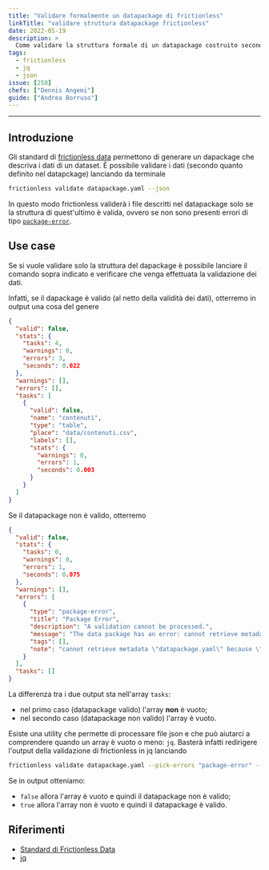 ```yaml
---
title: "Validare formalmente un datapackage di frictionless"
linkTitle: "validare struttura datapackage frictionless"
date: 2022-05-19
description: >
  Come validare la struttura formale di un datapackage costruito secondo gli standard di frictionless data
tags:
  - frictionless
  - jq
  - json
issue: [250]
chefs: ["Dennis Angemi"]
guide: ["Andrea Borruso"]
---
```


---

## Introduzione
Gli standard di [frictionless data](https://specs.frictionlessdata.io/) permettono di generare un dapackage che descriva i dati di un dataset. È possibile validare i dati (secondo quanto definito nel datapckage) lanciando da terminale

```bash
frictionless validate datapackage.yaml --json
```

In questo modo frictionless validerà i file descritti nel datapackage solo se la struttura di quest'ultimo è valida, ovvero se non sono presenti errori di tipo [`package-error`](https://framework.frictionlessdata.io/docs/errors/metadata.html#package-error).

## Use case
Se si vuole validare solo la struttura del dapackage è possibile lanciare il comando sopra indicato e verificare che venga effettuata la validazione dei dati. 

Infatti, se il dapackage è valido (al netto della validità dei dati), otterremo in output una cosa del genere
```json
{
  "valid": false,
  "stats": {
    "tasks": 4,
    "warnings": 0,
    "errors": 3,
    "seconds": 0.022
  },
  "warnings": [],
  "errors": [],
  "tasks": [
    {
      "valid": false,
      "name": "contenuti",
      "type": "table",
      "place": "data/contenuti.csv",
      "labels": [],
      "stats": {
        "warnings": 0,
        "errors": 1,
        "seconds": 0.003
      }
    }
  ]
}
```

Se il datapackage non è valido, otterremo
```json
{
  "valid": false,
  "stats": {
    "tasks": 0,
    "warnings": 0,
    "errors": 1,
    "seconds": 0.075
  },
  "warnings": [],
  "errors": [
    {
      "type": "package-error",
      "title": "Package Error",
      "description": "A validation cannot be processed.",
      "message": "The data package has an error: cannot retrieve metadata \"datapackage.yaml\" because \"mapping values are not allowed here\n  in \"<file>\", line 156, column 9\"",
      "tags": [],
      "note": "cannot retrieve metadata \"datapackage.yaml\" because \"mapping values are not allowed here\n  in \"<file>\", line 156, column 9\""
    }
  ],
  "tasks": []
}
```

La differenza tra i due output sta nell'array `tasks`:
- nel primo caso (datapackage valido) l'array **non** è vuoto;
- nel secondo caso (datapackage non valido) l'array è vuoto.

Esiste una utility che permette di processare file json e che può aiutarci a comprendere quando un array è vuoto o meno: `jq`. Basterà infatti redirigere l'output della validazione di frictionless in jq lanciando

```bash
frictionless validate datapackage.yaml --pick-errors "package-error" --json | jq '.tasks | has(0)'
```
Se in output otteniamo:
- `false` allora l'array è vuoto e quindi il datapackage non è valido;
- `true` allora l'array non è vuoto e quindi il datapackage è valido.

## Riferimenti 
- [Standard di Frictionless Data](https://specs.frictionlessdata.io/)
- [jq](https://stedolan.github.io/jq/)
